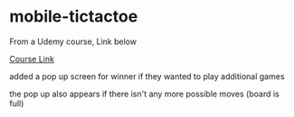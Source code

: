 # mobile-tictactoe
From a Udemy course, Link below

[Course Link](https://www.udemy.com/course/the-complete-android-oreo-developer-course)


added a pop up screen for winner if they wanted to play additional games

the pop up also appears if there isn't any more possible moves (board is full)
